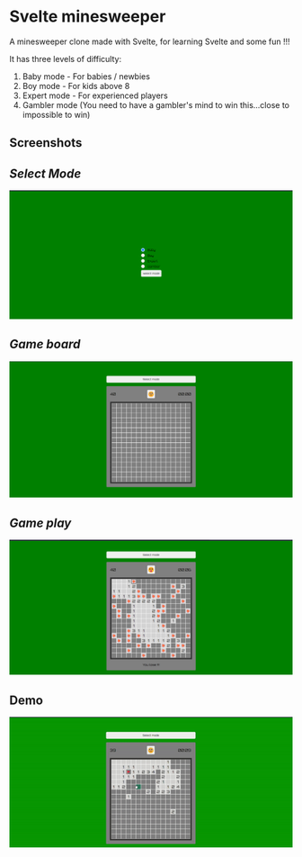 
# Svelte minesweeper

A minesweeper clone made with Svelte, for learning Svelte and some fun !!!

It has three levels of difficulty: 

1. Baby mode - For babies / newbies 
2. Boy mode - For kids above 8
3. Expert mode - For experienced players
4. Gambler mode (You need to have a gambler's mind to win this...close to impossible to win)
## Screenshots

*Select Mode*
--

![Modes](https://github.com/ChinmayMoghe/svelte-minesweeper/blob/main/screenshits/mode_select.png?raw=true)

*Game board*
--

![Game board](https://github.com/ChinmayMoghe/svelte-minesweeper/blob/main/screenshits/game_board.png?raw=true)

*Game play*
--

![Game play](https://github.com/ChinmayMoghe/svelte-minesweeper/blob/main/screenshits/gameplay.png?raw=true)


## Demo

![](https://github.com/ChinmayMoghe/svelte-minesweeper/blob/main/screenshits/demo.gif?raw=true)

